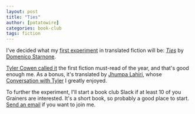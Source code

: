 ```yaml
---
layout: post
title: "Ties"
author: [potatowire]
categories: book-club
tags: fiction 
---
```


I've decided what my [first experiment][1] in translated fiction will be: [*Ties*][2] by [Domenico Starnone][3]. 

[Tyler Cowen called it][4] the first fiction must-read of the year, and that's good enough me. As a bonus, it's translated by [Jhumpa Lahiri][5], whose [Conversation with Tyler][6] I greatly enjoyed.

To further the experiment, I'll start a book club Slack if at least 10 of you Grainers are interested. It's a short book, so probably a good place to start. [Send an email][7] if you want to join me.

[1]:	https://with.thegra.in/fiction-further-afield
[2]:	https://www.amazon.com/dp/B01HCGYTYC/?tag=potatowire-20
[3]:	https://en.wikipedia.org/wiki/Domenico_Starnone
[4]:	http://marginalrevolution.com/marginalrevolution/2017/03/ties-domenico-starnone.html
[5]:	https://en.wikipedia.org/wiki/Jhumpa_Lahiri
[6]:	https://medium.com/conversations-with-tyler/jhumpa-lahiri-books-novels-in-other-words-6271de0ac8d9
[7]:	mailto:bookclub@potatowire.com
